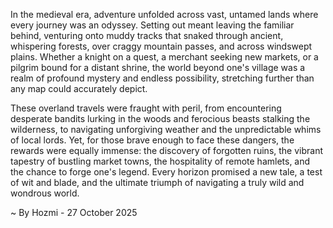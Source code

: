 
In the medieval era, adventure unfolded across vast, untamed lands where every journey was an odyssey. Setting out meant leaving the familiar behind, venturing onto muddy tracks that snaked through ancient, whispering forests, over craggy mountain passes, and across windswept plains. Whether a knight on a quest, a merchant seeking new markets, or a pilgrim bound for a distant shrine, the world beyond one's village was a realm of profound mystery and endless possibility, stretching further than any map could accurately depict.

These overland travels were fraught with peril, from encountering desperate bandits lurking in the woods and ferocious beasts stalking the wilderness, to navigating unforgiving weather and the unpredictable whims of local lords. Yet, for those brave enough to face these dangers, the rewards were equally immense: the discovery of forgotten ruins, the vibrant tapestry of bustling market towns, the hospitality of remote hamlets, and the chance to forge one's legend. Every horizon promised a new tale, a test of wit and blade, and the ultimate triumph of navigating a truly wild and wondrous world.

~ By Hozmi - 27 October 2025
